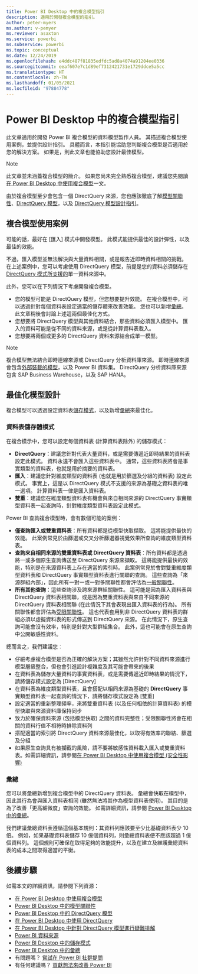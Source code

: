 ```yaml
---
title: Power BI Desktop 中的複合模型指引
description: 適用於開發複合模型的指引。
author: peter-myers
ms.author: v-pemyer
ms.reviewer: asaxton
ms.service: powerbi
ms.subservice: powerbi
ms.topic: conceptual
ms.date: 12/24/2019
ms.openlocfilehash: e4ddc487f81835edfdc5ad8a4074a91204ee0336
ms.sourcegitcommit: eeaf607e7c1d89ef7312421731e1729ddce5a5cc
ms.translationtype: HT
ms.contentlocale: zh-TW
ms.lasthandoff: 01/05/2021
ms.locfileid: "97884778"
---
```

# <a name="composite-model-guidance-in-power-bi-desktop"></a>Power BI Desktop 中的複合模型指引

此文章適用於開發 Power BI 複合模型的資料模型製作人員。 其描述複合模型使用案例，並提供設計指引。 具體而言，本指引能協助您判斷複合模型是否適用於您的解決方案。 如果是，則此文章也能協助您設計最佳模型。

> [!NOTE]
> 此文章並未涵蓋複合模型的簡介。 如果您尚未完全熟悉複合模型，建議您先閱讀[在 Power BI Desktop 中使用複合模型](../transform-model/desktop-composite-models.md)一文。
>
> 由於複合模型至少會包含一個 DirectQuery 來源，您也應該徹底了解[模型關聯性](../transform-model/desktop-relationships-understand.md)、[DirectQuery 模型](../connect-data/desktop-directquery-about.md)，以及 [DirectQuery 模型設計指引](directquery-model-guidance.md)。

## <a name="composite-model-use-cases"></a>複合模型使用案例

可能的話，最好在 [匯入] 模式中開發模型。 此模式能提供最佳的設計彈性，以及最佳的效能。

不過，匯入模型並無法解決與大量資料相關，或是報告近即時資料相關的挑戰。 在上述案例中，您可以考慮使用 DirectQuery 模型，前提是您的資料必須儲存在 [DirectQuery 模式所支援的](../connect-data/power-bi-data-sources.md)單一資料來源中。

此外，您可以在下列情況下考慮開發複合模型。

- 您的模型可能是 DirectQuery 模型，但您想要提升效能。 在複合模型中，可以透過針對每個資料表設定適當的儲存體來改善效能。 您也可以新增[彙總](../transform-model/desktop-aggregations.md)。 此文章稍後會討論上述這兩個最佳化方式。
- 您想要將 DirectQuery 模型與其他資料結合，那些資料必須匯入模型中。 匯入的資料可能是從不同的資料來源，或是從計算資料表載入。
- 您想要將兩個或更多的 DirectQuery 資料來源結合成單一模型。

> [!NOTE]
> 複合模型無法結合即時連線來源或 DirectQuery 分析資料庫來源。 即時連線來源會包含[外部裝載的模型](../connect-data/service-datasets-understand.md#external-hosted-models)，以及 Power BI 資料集。 DirectQuery 分析資料庫來源包含 SAP Business Warehouse，以及 SAP HANA。

## <a name="optimize-model-design"></a>最佳化模型設計

複合模型可以透過設定資料表[儲存模式](../transform-model/desktop-storage-mode.md)，以及新增[彙總](../transform-model/desktop-aggregations.md)來最佳化。

### <a name="table-storage-mode"></a>資料表儲存體模式

在複合模示中，您可以設定每個資料表 (計算資料表除外) 的儲存模式：

- **DirectQuery**：建議您針對代表大量資料，或是需要傳遞近即時結果的資料表設定此模式。 資料永遠不會匯入這些資料表中。 通常，這些資料表將會是事實類型的資料表，也就是用於摘要的資料表。
- **匯入**：建議您針對維度類型的資料表 (也就是用於篩選及分組的資料表) 設定此模式。 事實上，這是以 DirectQuery 模式不支援的來源為基礎之資料表的唯一選項。 計算資料表一律是匯入資料表。
- **雙重**：建議您在維度類型資料表有機會與來自相同來源的 DirectQuery 事實類型資料表一起查詢時，針對維度類型資料表設定此模式。

Power BI 查詢複合模型時，會有數個可能的案例：

- **僅查詢匯入或雙重資料表**：所有資料都是從模型快取擷取。 這將能提供最快的效能。 此案例常見於由篩選或交叉分析篩選器視覺效果所查詢的維度類型資料表。
- **查詢來自相同來源的雙重資料表或 DirectQuery 資料表**：所有資料都是透過將一或多個原生查詢傳送至 DirectQuery 來源來擷取。 這將能提供最快的效能，特別是在來源資料表上存在適當的索引時。 此案例常見於會對雙重維度類型資料表和 DirectQuery 事實類型資料表進行關聯的查詢。 這些查詢為「來源群組內部」，因此所有一對一或一對多關聯性都會評估為[一般關聯性](../transform-model/desktop-relationships-understand.md#regular-relationships)。
- **所有其他查詢**：這些查詢涉及跨來源群組關聯性。 這可能是因為匯入資料表與 DirectQuery 資料表相關聯，或是因為雙重資料表與來自不同來源的 DirectQuery 資料表相關聯 (在此情況下其會表現出匯入資料表的行為)。 所有關聯性都會評估為[受限關聯性](../transform-model/desktop-relationships-understand.md#limited-relationships)。 這也代表套用到非 DirectQuery 資料表的群組必須以虛擬資料表的形式傳送到 DirectQuery 來源。 在此情況下，原生查詢可能會沒有效率，特別是針對大型群組集合。 此外，這也可能會在原生查詢中公開敏感性資料。

總而言之，我們建議您︰

- 仔細考慮複合模型是否為正確的解決方案；其雖然允許針對不同資料來源進行模型層級整合，但也會引進設計複雜度及其可能會帶來的後果
- 在資料表為儲存大量資料的事實資料表，或是需要傳遞近即時結果的情況下，請將儲存模式設定為 [DirectQuery] 
- 在資料表為維度類型資料表，且會搭配以相同來源為基礎的 **DirectQuery** 事實類型資料表一起查詢的情況下，請將儲存模式設定為 [雙重] 
- 設定適當的重新整理頻率，來將雙重資料表 (以及任何相依的計算資料表) 的模型快取與來源資料庫保持同步
- 致力於確保資料來源 (包括模型快取) 之間的資料完整性；受限關聯性將會在相關的資料行值不相符時排除資料列
- 搭配適當的索引將 DirectQuery 資料來源最佳化，以取得有效率的聯結、篩選及分組
- 如果原生查詢具有被攔截的風險，請不要將敏感性資料載入匯入或雙重資料表。如需詳細資訊，請參閱[在 Power BI Desktop 中使用複合模型 (安全性影響)](../transform-model/desktop-composite-models.md#security-implications)

### <a name="aggregations"></a>彙總

您可以將彙總新增到複合模型中的 DirectQuery 資料表。 彙總會快取在模型中，因此其行為會與匯入資料表相同 (雖然無法將其作為模型資料表使用)。 其目的是為了改善「更高細微度」查詢的效能。 如需詳細資訊，請參閱 [Power BI Desktop 中的彙總](../transform-model/desktop-aggregations.md)。

我們建議彙總資料表遵循這個基本規則：其資料列應該要至少比基礎資料表少 10 倍。 例如，如果基礎資料表儲存 10 億個資料列，則彙總資料表便不應該超過 1 億個資料列。 這個規則可確保在取得足夠的效能提升，以及在建立及維護彙總資料表的成本之間取得適當的平衡。

## <a name="next-steps"></a>後續步驟

如需本文的詳細資訊，請參閱下列資源：

- [在 Power BI Desktop 中使用複合模型](../transform-model/desktop-composite-models.md)
- [Power BI Desktop 中的模型關聯性](../transform-model/desktop-relationships-understand.md)
- [Power BI Desktop 中的 DirectQuery 模型](../connect-data/desktop-directquery-about.md)
- [在 Power BI Desktop 中使用 DirectQuery](../connect-data/desktop-use-directquery.md)
- [在 Power BI Desktop 中針對 DirectQuery 模型進行疑難排解](../connect-data/desktop-directquery-troubleshoot.md)
- [Power BI 資料來源](../connect-data/power-bi-data-sources.md)
- [Power BI Desktop 中的儲存模式](../transform-model/desktop-storage-mode.md)
- [Power BI Desktop 中的彙總](../transform-model/desktop-aggregations.md)
- 有問題嗎？ [嘗試在 Power BI 社群提問](https://community.powerbi.com/)
- 有任何建議嗎？ [貢獻想法來改善 Power BI](https://ideas.powerbi.com)
